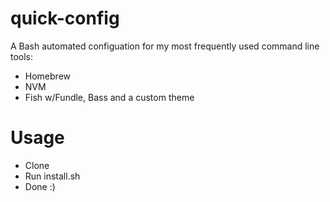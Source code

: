 # quick-config

A Bash automated configuation for my most frequently used command line tools:

* Homebrew
* NVM
* Fish w/Fundle, Bass and a custom theme

# Usage

* Clone
* Run install.sh
* Done :)
